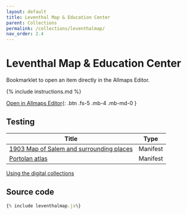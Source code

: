 ```yaml
---
layout: default
title: Leventhal Map & Education Center
parent: Collections
permalink: /collections/leventhalmap/
nav_order: 2.4
---
```

# Leventhal Map & Education Center
Bookmarklet to open an item directly in the Allmaps Editor.

{% include instructions.md %}

<a href="{% include leventhalmap.min.js%}">Open in Allmaps Editor</a>{: .btn .fs-5 .mb-4 .mb-md-0 }

## Testing

| Title | Type |
| --- | --- |
| [1903 Map of Salem and surrounding places](https://collections.leventhalmap.org/search/commonwealth:x059cb867) | Manifest |
| [Portolan atlas](https://collections.leventhalmap.org/search/commonwealth:q524n163k) | Manifest |

[Using the digital collections](https://www.leventhalmap.org/collections/digital-collections/)

## Source code

```js
{% include leventhalmap.js%}
```